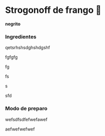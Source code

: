 # Strogonoff de frango :chicken:

**negrito**

### **Ingredientes**

qetsrhshsdghshdgshf

fgfgfg

fg

fs

s

sfd

### Modo de preparo

wefsdfsdfefwefawef

aefwefwefwef